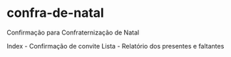 # confra-de-natal
Confirmação para Confraternização de Natal

Index - Confirmação de convite
Lista - Relatório dos presentes e faltantes
